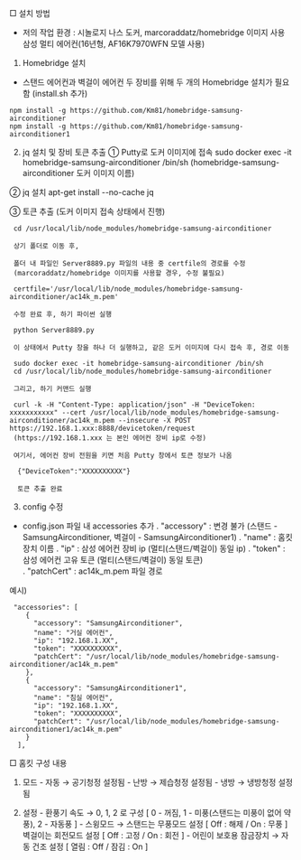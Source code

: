 □ 설치 방법
  * 저의 작업 환경 : 시놀로지 나스 도커, marcoraddatz/homebridge 이미지 사용
                    삼성 멀티 에어컨(16년형, AF16K7970WFN 모델 사용)

 1) Homebridge 설치
   - 스탠드 에어컨과 벽걸이 에어컨 두 장비를 위해 두 개의 Homebridge 설치가 필요함
    (install.sh 추가)

    npm install -g https://github.com/Km81/homebridge-samsung-airconditioner
    npm install -g https://github.com/Km81/homebridge-samsung-airconditioner1

 2) jq 설치 및 장비 토큰 추출
   ① Putty로 도커 이미지에 접속
     sudo docker exec -it homebridge-samsung-airconditioner /bin/sh
     (homebridge-samsung-airconditioner 도커 이미지 이름)

   ② jq 설치
     apt-get install --no-cache jq

   ③ 토큰 추출 (도커 이미지 접속 상태에서 진행)

     cd /usr/local/lib/node_modules/homebridge-samsung-airconditioner
    
     상기 폴더로 이동 후,

     폴더 내 파일인 Server8889.py 파일의 내용 중 certfile의 경로를 수정 
     (marcoraddatz/homebridge 이미지를 사용할 경우, 수정 불필요)
    
     certfile='/usr/local/lib/node_modules/homebridge-samsung-airconditioner/ac14k_m.pem' 
    
     수정 완료 후, 하기 파이썬 실행

     python Server8889.py
 
     이 상태에서 Putty 창을 하나 더 실행하고, 같은 도커 이미지에 다시 접속 후, 경로 이동

     sudo docker exec -it homebridge-samsung-airconditioner /bin/sh
     cd /usr/local/lib/node_modules/homebridge-samsung-airconditioner

     그리고, 하기 커맨드 실행 

     curl -k -H "Content-Type: application/json" -H "DeviceToken: xxxxxxxxxxx" --cert /usr/local/lib/node_modules/homebridge-samsung-airconditioner/ac14k_m.pem --insecure -X POST https://192.168.1.xxx:8888/devicetoken/request
     (https://192.168.1.xxx 는 본인 에어컨 장비 ip로 수정)

     여기서, 에어컨 장비 전원을 키면 처음 Putty 창에서 토큰 정보가 나옴

      {"DeviceToken":"XXXXXXXXXX"} 

      토큰 추출 완료

 3) config 수정
   - config.json 파일 내 accessories 추가
     . "accessory" : 변경 불가 (스탠드 - SamsungAirconditioner, 벽걸이 - SamsungAirconditioner1)
     . "name" : 홈킷 장치 이름
     . "ip" : 삼성 에어컨 장비 ip (멀티(스탠드/벽걸이) 동일 ip)
     . "token" : 삼성 에어컨 고유 토큰 (멀티(스탠드/벽걸이) 동일 토큰)    
     . "patchCert" : ac14k_m.pem 파일 경로    

  예시) 
 
     "accessories": [
    	{
          "accessory": "SamsungAirconditioner",
          "name": "거실 에어컨",
          "ip": "192.168.1.XX",
          "token": "XXXXXXXXXX",
          "patchCert": "/usr/local/lib/node_modules/homebridge-samsung-airconditioner/ac14k_m.pem"
        },
        {
          "accessory": "SamsungAirconditioner1",
          "name": "침실 에어컨",
          "ip": "192.168.1.XX",
          "token": "XXXXXXXXXX",
          "patchCert": "/usr/local/lib/node_modules/homebridge-samsung-airconditioner1/ac14k_m.pem"
    	}
      ],   

□ 홈킷 구성 내용
  1) 모드
    - 자동 → 공기청정 설정됨
    - 난방 → 제습청정 설정됨
    - 냉방 → 냉방청정 설정됨

  2) 설정
    - 환풍기 속도               →    0, 1, 2 로 구성 
                                    [ 0 - 꺼짐, 1 - 미풍(스탠드는 미풍이 없어 약풍), 2 - 자동풍 ]
    - 스윙모드                  →    스탠드는 무풍모드 설정 [ Off : 해제 / On : 무풍 ]
                                     벽걸이는 회전모드 설정 [ Off : 고정 / On : 회전 ]
    - 어린이 보호용 잠금장치 →   자동 건조 설정 [ 열림 : Off / 잠김 : On ]
